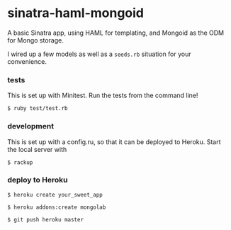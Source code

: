 # sinatra-haml-mongoid

A basic Sinatra app, using HAML for templating, and Mongoid as the ODM for Mongo storage.

I wired up a few models as well as a `seeds.rb` situation for your convenience.

### tests

This is set up with Minitest. Run the tests from the command line!

`$ ruby test/test.rb`

### development

This is set up with a config.ru, so that it can be deployed to Heroku. Start the local server with

`$ rackup`

### deploy to Heroku

`$ heroku create your_sweet_app`

`$ heroku addons:create mongolab`

`$ git push heroku master`

